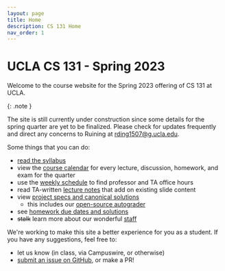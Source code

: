 ```yaml
---
layout: page
title: Home
description: CS 131 Home
nav_order: 1
---
```


# UCLA CS 131 - Spring 2023

Welcome to the course website for the Spring 2023 offering of CS 131 at UCLA.

{: .note }

The site is still currently under construction since some details for the spring quarter are yet to be finalized. Please check for updates frequently and direct any concerns to Ruining at [rding1507@g.ucla.edu](mailto:rding1507@g.ucla.edu).

Some things that you can do:

- [read the syllabus]({{site.baseurl}}/syllabus)
- view the [course calendar]({{site.baseurl}}/calendar) for every lecture, discussion, homework, and exam for the quarter
- use the [weekly schedule]({{site.baseurl}}/schedule) to find professor and TA office hours
- read TA-written [lecture notes]({{site.baseurl}}/lectures) that add on existing slide content
- view [project specs and canonical solutions]({{site.baseurl}}/projects)
  - this includes our [open-source autograder](https://github.com/UCLA-CS-131/fall-22-autograder)
- see [homework due dates and solutions]({{site.baseurl}}/homeworks)
- ~~stalk~~ learn more about our wonderful [staff]({{site.baseurl}}/staff)


We're working to make this site a better experience for you as a student. If you have any suggestions, feel free to:

- let us know (in class, via Campuswire, or otherwise)
- [submit an issue on GitHub](https://github.com/UCLA-CS-131/fall-22/issues), or make a PR!
